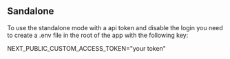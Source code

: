 ## Sandalone

To use the standalone mode with a api token and disable the login you need to create a .env file in the root of the app with the following key:

NEXT_PUBLIC_CUSTOM_ACCESS_TOKEN="your token"
